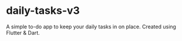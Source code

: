 # daily-tasks-v3
A simple to-do app to keep your daily tasks in on place. Created using Flutter &amp; Dart.
